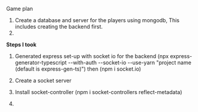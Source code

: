 Game plan

1. Create a database and server for the players using mongodb, This includes creating the backend first.
2.

**Steps I took**

1. Generated express set-up with socket io for the backend (npx express-generator-typescript --with-auth --socket-io --use-yarn "project name (default is express-gen-ts)") then (npm i socket.io)

2. Create a socket server
3. Install socket-controller (npm i socket-controllers reflect-metadata)
4.
